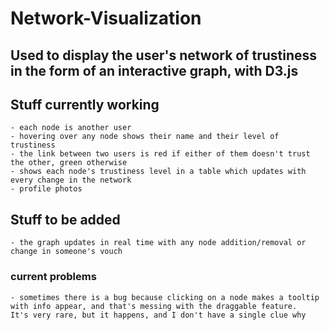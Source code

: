 # Network-Visualization

## Used to display the user's network of trustiness in the form of an interactive graph, with D3.js

## Stuff currently working
	- each node is another user
	- hovering over any node shows their name and their level of trustiness
	- the link between two users is red if either of them doesn't trust the other, green otherwise
	- shows each node's trustiness level in a table which updates with every change in the network
	- profile photos

## Stuff to be added
	- the graph updates in real time with any node addition/removal or change in someone's vouch




### current problems
	- sometimes there is a bug because clicking on a node makes a tooltip with info appear, and that's messing with the draggable feature. 
  	It's very rare, but it happens, and I don't have a single clue why 
